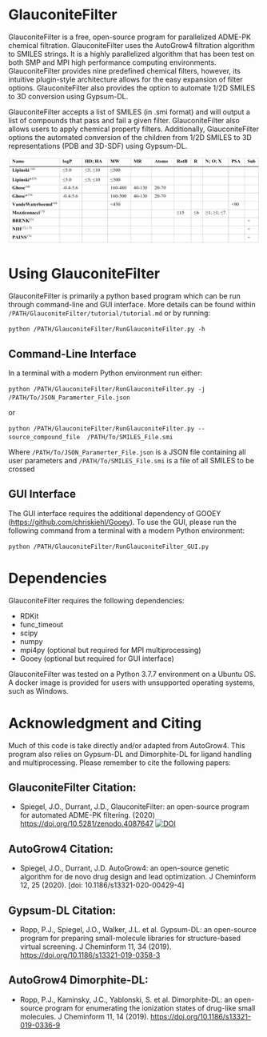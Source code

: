 # GlauconiteFilter

GlauconiteFilter is a free, open-source program for parallelized ADME-PK chemical filtration. GlauconiteFilter uses the AutoGrow4 filtration algorithm to SMILES strings. It is a highly parallelized algorithm that has been test on both SMP and MPI high performance computing environments. GlauconiteFilter provides nine predefined chemical filters, however, its intuitive plugin-style architecture allows for the easy expansion of filter options. GlauconiteFilter also provides the option to automate 1/2D SMILES to 3D conversion using Gypsum-DL.

GlauconiteFilter accepts a list of SMILES (in .smi format) and will output a list of compounds
that pass and fail a given filter. GlauconiteFilter also allows users to apply chemical property filters. Additionally, GlauconiteFilter options the automated conversion of the children from 1/2D SMILES to 3D representations (PDB and 3D-SDF) using Gypsum-DL.

![Image of Predefined_Filters](https://github.com/Jacob-Spiegel/GlauconiteFilter/blob/main/Figures/Predefined_Filters.png)

# Using GlauconiteFilter

GlauconiteFilter is primarily a python based program which can be run through command-line and GUI interface. More details can be found within `/PATH/GlauconiteFilter/tutorial/tutorial.md` or by running:

`python /PATH/GlauconiteFilter/RunGlauconiteFilter.py -h`

## Command-Line Interface

In a terminal with a modern Python environment run either:

`python /PATH/GlauconiteFilter/RunGlauconiteFilter.py -j /PATH/To/JSON_Paramerter_File.json`

or

`python /PATH/GlauconiteFilter/RunGlauconiteFilter.py --source_compound_file  /PATH/To/SMILES_File.smi`

Where `/PATH/To/JSON_Paramerter_File.json` is a JSON file containing all user parameters and `/PATH/To/SMILES_File.smi` is a file of all SMILES to be crossed


## GUI Interface

The GUI interface requires the additional dependency of GOOEY (https://github.com/chriskiehl/Gooey). To use the GUI, please run the following command from a terminal with a modern Python environment:

`python /PATH/GlauconiteFilter/RunGlauconiteFilter_GUI.py `


# Dependencies

GlauconiteFilter requires the following dependencies:
- RDKit
- func_timeout
- scipy
- numpy
- mpi4py (optional but required for MPI multiprocessing)
- Gooey (optional but required for GUI interface)

GlauconiteFilter was tested on a Python 3.7.7 environment on a Ubuntu OS. A docker image is provided for users with unsupported operating systems, such as Windows.

# Acknowledgment and Citing

Much of this code is take directly and/or adapted from AutoGrow4. This program also relies on Gypsum-DL and Dimorphite-DL for ligand handling and multiprocessing. Please remember to cite the following papers:

## GlauconiteFilter Citation:

- Spiegel, J.O., Durrant, J.D., GlauconiteFilter: an open-source program for automated ADME-PK filtering. (2020) https://doi.org/10.5281/zenodo.4087647
[![DOI](https://zenodo.org/badge/303535253.svg)](https://zenodo.org/badge/latestdoi/303535253)

## AutoGrow4 Citation:

- Spiegel, J.O., Durrant, J.D. AutoGrow4: an open-source genetic algorithm for de novo drug design and lead optimization. J Cheminform 12, 25 (2020). [doi: 10.1186/s13321-020-00429-4]

## Gypsum-DL Citation:

- Ropp, P.J., Spiegel, J.O., Walker, J.L. et al. Gypsum-DL: an open-source program for preparing small-molecule libraries for structure-based virtual screening. J Cheminform 11, 34 (2019). https://doi.org/10.1186/s13321-019-0358-3

## AutoGrow4 Dimorphite-DL:

- Ropp, P.J., Kaminsky, J.C., Yablonski, S. et al. Dimorphite-DL: an open-source program for enumerating the ionization states of drug-like small molecules. J Cheminform 11, 14 (2019). https://doi.org/10.1186/s13321-019-0336-9

